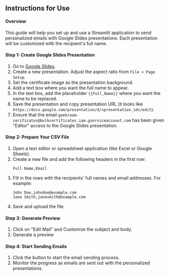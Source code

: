 ## Instructions for Use

#### Overview
This guide will help you set up and use a Streamlit application to send personalized emails with Google Slides presentations. Each presentation will be customized with the recipient's full name.

#### Step 1: Create Google Slides Presentation
1. Go to [Google Slides](https://slides.google.com).
2. Create a new presentation. Adjust the aspect ratio from `File > Page Setup`.
3. Set the certificate image as the presentation background.
4. Add a text box where you want the full name to appear.
5. In the text box, add the placeholder `{{Full_Name}}` where you want the name to be replaced.
6. Save the presentation and copy presentation URL (it looks like `https://docs.google.com/presentation/d/<presentation_id>/edit`).
7. Ensure that the email `geekroom-cerificates@bulkcertificates.iam.gserviceaccount.com` has been given "Editor" access to the Google Slides presentation.

#### Step 2: Prepare Your CSV File
1. Open a text editor or spreadsheet application (like Excel or Google Sheets).
2. Create a new file and add the following headers in the first row:
   ```
   Full Name,Email
   ```
3. Fill in the rows with the recipients' full names and email addresses. For example:
   ```
   John Doe,johndoe@example.com
   Jane Smith,janesmith@example.com
   ```
4. Save and upload the file.

#### Step 3: Generate Preview
1. Click on "Edit Mail" and Customize the subject and body.
2. Generate a preview

#### Step 4: Start Sending Emails
1. Click the button to start the email sending process.
2. Monitor the progress as emails are sent out with the personalized presentations.